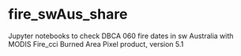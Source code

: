 # fire_swAus_share

Jupyter notebooks to check DBCA 060 fire dates in sw Australia with MODIS Fire_cci Burned Area Pixel product, version 5.1
